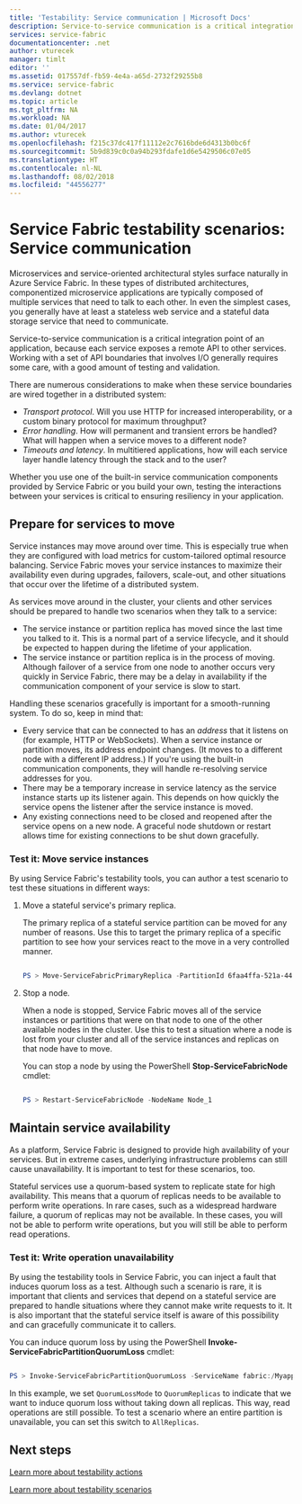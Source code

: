 ```yaml
---
title: 'Testability: Service communication | Microsoft Docs'
description: Service-to-service communication is a critical integration point of a Service Fabric application. This article discusses design considerations and testing techniques.
services: service-fabric
documentationcenter: .net
author: vturecek
manager: timlt
editor: ''
ms.assetid: 017557df-fb59-4e4a-a65d-2732f29255b8
ms.service: service-fabric
ms.devlang: dotnet
ms.topic: article
ms.tgt_pltfrm: NA
ms.workload: NA
ms.date: 01/04/2017
ms.author: vturecek
ms.openlocfilehash: f215c37dc417f11112e2c7616bde6d4313b0bc6f
ms.sourcegitcommit: 5b9d839c0c0a94b293fdafe1d6e5429506c07e05
ms.translationtype: HT
ms.contentlocale: nl-NL
ms.lasthandoff: 08/02/2018
ms.locfileid: "44556277"
---
```

# <a name="service-fabric-testability-scenarios-service-communication"></a>Service Fabric testability scenarios: Service communication
Microservices and service-oriented architectural styles surface naturally in Azure Service Fabric. In these types of distributed architectures, componentized microservice applications are typically composed of multiple services that need to talk to each other. In even the simplest cases, you generally have at least a stateless web service and a stateful data storage service that need to communicate.

Service-to-service communication is a critical integration point of an application, because each service exposes a remote API to other services. Working with a set of API boundaries that involves I/O generally requires some care, with a good amount of testing and validation.

There are numerous considerations to make when these service boundaries are wired together in a distributed system:

* *Transport protocol*. Will you use HTTP for increased interoperability, or a custom binary protocol for maximum throughput?
* *Error handling*. How will permanent and transient errors be handled? What will happen when a service moves to a different node?
* *Timeouts and latency*. In multitiered applications, how will each service layer handle latency through the stack and to the user?

Whether you use one of the built-in service communication components provided by Service Fabric or you build your own, testing the interactions between your services is critical to ensuring resiliency in your application.

## <a name="prepare-for-services-to-move"></a>Prepare for services to move
Service instances may move around over time. This is especially true when they are configured with load metrics for custom-tailored optimal resource balancing. Service Fabric moves your service instances to maximize their availability even during upgrades, failovers, scale-out, and other situations that occur over the lifetime of a distributed system.

As services move around in the cluster, your clients and other services should be prepared to handle two scenarios when they talk to a service:

* The service instance or partition replica has moved since the last time you talked to it. This is a normal part of a service lifecycle, and it should be expected to happen during the lifetime of your application.
* The service instance or partition replica is in the process of moving. Although failover of a service from one node to another occurs very quickly in Service Fabric, there may be a delay in availability if the communication component of your service is slow to start.

Handling these scenarios gracefully is important for a smooth-running system. To do so, keep in mind that:

* Every service that can be connected to has an *address* that it listens on (for example, HTTP or WebSockets). When a service instance or partition moves, its address endpoint changes. (It moves to a different node with a different IP address.) If you're using the built-in communication components, they will handle re-resolving service addresses for you.
* There may be a temporary increase in service latency as the service instance starts up its listener again. This depends on how quickly the service opens the listener after the service instance is moved.
* Any existing connections need to be closed and reopened after the service opens on a new node. A graceful node shutdown or restart allows time for existing connections to be shut down gracefully.

### <a name="test-it-move-service-instances"></a>Test it: Move service instances
By using Service Fabric's testability tools, you can author a test scenario to test these situations in different ways:

1. Move a stateful service's primary replica.
   
    The primary replica of a stateful service partition can be moved for any number of reasons. Use this to target the primary replica of a specific partition to see how your services react to the move in a very controlled manner.
   
    ```powershell
   
    PS > Move-ServiceFabricPrimaryReplica -PartitionId 6faa4ffa-521a-44e9-8351-dfca0f7e0466 -ServiceName fabric:/MyApplication/MyService
   
    ```
2. Stop a node.
   
    When a node is stopped, Service Fabric moves all of the service instances or partitions that were on that node to one of the other available nodes in the cluster. Use this to test a situation where a node is lost from your cluster and all of the service instances and replicas on that node have to move.
   
    You can stop a node by using the PowerShell **Stop-ServiceFabricNode** cmdlet:
   
    ```powershell
   
    PS > Restart-ServiceFabricNode -NodeName Node_1
   
    ```

## <a name="maintain-service-availability"></a>Maintain service availability
As a platform, Service Fabric is designed to provide high availability of your services. But in extreme cases, underlying infrastructure problems can still cause unavailability. It is important to test for these scenarios, too.

Stateful services use a quorum-based system to replicate state for high availability. This means that a quorum of replicas needs to be available to perform write operations. In rare cases, such as a widespread hardware failure, a quorum of replicas may not be available. In these cases, you will not be able to perform write operations, but you will still be able to perform read operations.

### <a name="test-it-write-operation-unavailability"></a>Test it: Write operation unavailability
By using the testability tools in Service Fabric, you can inject a fault that induces quorum loss as a test. Although such a scenario is rare, it is important that clients and services that depend on a stateful service are prepared to handle situations where they cannot make write requests to it. It is also important that the stateful service itself is aware of this possibility and can gracefully communicate it to callers.

You can induce quorum loss by using the PowerShell **Invoke-ServiceFabricPartitionQuorumLoss** cmdlet:

```powershell

PS > Invoke-ServiceFabricPartitionQuorumLoss -ServiceName fabric:/Myapplication/MyService -QuorumLossMode QuorumReplicas -QuorumLossDurationInSeconds 20

```

In this example, we set `QuorumLossMode` to `QuorumReplicas` to indicate that we want to induce quorum loss without taking down all replicas. This way, read operations are still possible. To test a scenario where an entire partition is unavailable, you can set this switch to `AllReplicas`.

## <a name="next-steps"></a>Next steps
[Learn more about testability actions](service-fabric-testability-actions.md)

[Learn more about testability scenarios](service-fabric-testability-scenarios.md)

